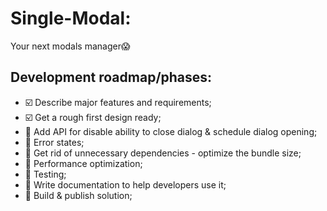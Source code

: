 # Single-Modal:

Your next modals manager😱

## Development roadmap/phases:

- ☑️ Describe major features and requirements;
- ☑️ Get a rough first design ready;
- 🔳 Add API for disable ability to close dialog & schedule dialog opening;
- 🔳 Error states;
- 🔳 Get rid of unnecessary dependencies - optimize the bundle size;
- 🔳 Performance optimization;
- 🔳 Testing;
- 🔳 Write documentation to help developers use it;
- 🔳 Build & publish solution;
